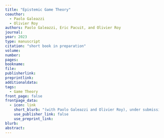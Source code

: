 ```yaml
---
title: "Epistemic Game Theory"
coauthor: 
  - Paolo Galeazzi
  - Olivier Roy
authors: Paolo Galeazzi, Eric Pacuit, and Olivier Roy
journal: 
year: 2023
type: manuscript
citation: "short book in preparation"
volume:
number:
pages: 
bookname: 
file: 
publisherlink:   
preprintlink:   
additionaldata:
tags: 
  - Game Theory
front_page: false
frontpage_data:
  - icon: link 
    short_blurb: "(with Paolo Galeazzi and Olivier Roy), under submission"
    use_publisher_link: false
    use_preprint_link: 
blurb: 
abstract: 
---
```

    
